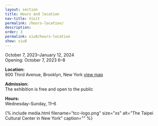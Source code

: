 ```yaml
---
layout: section
title: Hours and location
nav-title: Visit
permalink: /hours-location/
description:
order: 3
permalink: siu8/hours-location
show: siu8
---
```


<div class="margin-bottom-4 font-sans-sm tablet:font-sans-md display-inline-block radius-sm">
  <p>October 7, 2023&ndash;January 12, 2024<br/>Opening: October 7, 2023 6&ndash;8</p>

  <p><strong>Location:</strong><br/>900 Third Avenue, Brooklyn, New York <a class="padding-x-1 text-no-underline" href="https://goo.gl/maps/ikT1RxxQ2NpjWSQd9"><span class="hover:border-bottom-2px">view map</span> <i class="fas fa-map-marked-alt"></i></a></p>

  <p><strong>Admission:</strong><br/>The exhibition is free and open to the public</p>

  <p><strong>Hours:</strong><br/>Wednesday&ndash;Sunday, 11&ndash;6</p>

</div>

{% include media.html filename="tcc-logo.png" size="xs" alt="The Taipei Cultural Center in New York" caption="" %}
